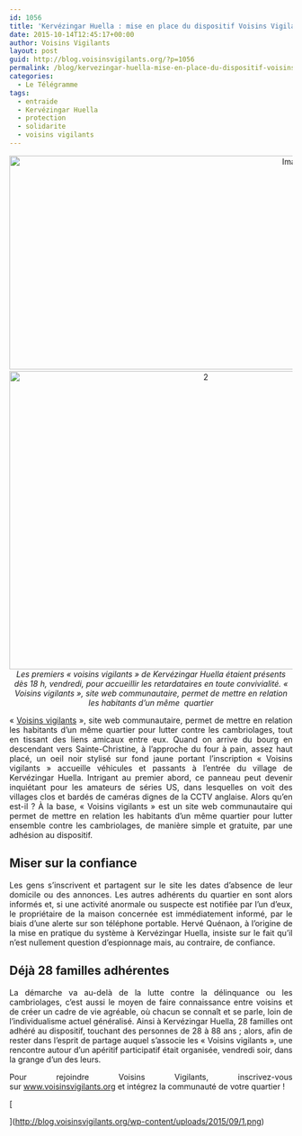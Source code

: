 ```yaml
---
id: 1056
title: 'Kervézingar Huella : mise en place du dispositif Voisins Vigilants'
date: 2015-10-14T12:45:17+00:00
author: Voisins Vigilants
layout: post
guid: http://blog.voisinsvigilants.org/?p=1056
permalink: /blog/kervezingar-huella-mise-en-place-du-dispositif-voisins-vigilants/
categories:
  - Le Télégramme
tags:
  - entraide
  - Kervézingar Huella
  - protection
  - solidarite
  - voisins vigilants
---
```

<p style="text-align: center;">
  <a href="http://blog.voisinsvigilants.org/wp-content/uploads/2015/09/Image5.png"><img class="aligncenter size-full wp-image-1337" src="http://blog.voisinsvigilants.org/wp-content/uploads/2015/09/Image5.png" alt="Image5" width="1004" height="380" /></a><a href="http://blog.voisinsvigilants.org/wp-content/uploads/2015/09/11.png"><br /> </a><a href="http://blog.voisinsvigilants.org/wp-content/uploads/2015/09/21.png"><img class="aligncenter size-full wp-image-1060" src="http://blog.voisinsvigilants.org/wp-content/uploads/2015/09/21.png" alt="2" width="683" height="530" /></a><em>Les premiers « voisins vigilants » de Kervézingar Huella étaient présents dès 18 h, vendredi, pour accueillir les retardataires en toute convivialité. « Voisins vigilants », site web communautaire, permet de mettre en relation les habitants d&rsquo;un même  quartier</em>
</p>

<p style="text-align: justify;">
  « <a href="http://www.voisinsvigilants.org">Voisins vigilants</a> », site web communautaire, permet de mettre en relation les habitants d&rsquo;un même quartier pour lutter contre les cambriolages, tout en tissant des liens amicaux entre eux. Quand on arrive du bourg en descendant vers Sainte-Christine, à l&rsquo;approche du four à pain, assez haut placé, un oeil noir stylisé sur fond jaune portant l&rsquo;inscription « Voisins vigilants » accueille véhicules et passants à l&rsquo;entrée du village de Kervézingar Huella. Intrigant au premier abord, ce panneau peut devenir inquiétant pour les amateurs de séries US, dans lesquelles on voit des villages clos et bardés de caméras dignes de la CCTV anglaise. Alors qu&rsquo;en est-il ? À la base, « Voisins vigilants » est un site web communautaire qui permet de mettre en relation les habitants d&rsquo;un même quartier pour lutter ensemble contre les cambriolages, de manière simple et gratuite, par une adhésion au dispositif.
</p>

<h2 style="text-align: justify;">
  <strong>Miser sur la confiance</strong>
</h2>

<p style="text-align: justify;">
  Les gens s&rsquo;inscrivent et partagent sur le site les dates d&rsquo;absence de leur domicile ou des annonces. Les autres adhérents du quartier en sont alors informés et, si une activité anormale ou suspecte est notifiée par l&rsquo;un d&rsquo;eux, le propriétaire de la maison concernée est immédiatement informé, par le biais d&rsquo;une alerte sur son téléphone portable. Hervé Quénaon, à l&rsquo;origine de la mise en pratique du système à Kervézingar Huella, insiste sur le fait qu&rsquo;il n&rsquo;est nullement question d&rsquo;espionnage mais, au contraire, de confiance.
</p>

<h2 style="text-align: justify;">
  <strong>Déjà 28 familles adhérentes</strong>
</h2>

<p style="text-align: justify;">
  La démarche va au-delà de la lutte contre la délinquance ou les cambriolages, c&rsquo;est aussi le moyen de faire connaissance entre voisins et de créer un cadre de vie agréable, où chacun se connaît et se parle, loin de l&rsquo;individualisme actuel généralisé. Ainsi à Kervézingar Huella, 28 familles ont adhéré au dispositif, touchant des personnes de 28 à 88 ans ; alors, afin de rester dans l&rsquo;esprit de partage auquel s&rsquo;associe les « Voisins vigilants », une rencontre autour d&rsquo;un apéritif participatif était organisée, vendredi soir, dans la grange d&rsquo;un des leurs.
</p>

<p style="text-align: justify;">
  Pour rejoindre Voisins Vigilants, inscrivez-vous sur <a href="http://www.voisinsvigilants.org">www.voisinsvigilants.org</a> et intégrez la communauté de votre quartier !
</p>

[
  
](http://blog.voisinsvigilants.org/wp-content/uploads/2015/09/1.png)